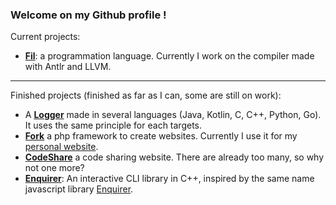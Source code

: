 ### Welcome on my Github profile !

Current projects:

- **[Fil](https://github.com/Fil-Language)**: a programmation language. Currently I work on the compiler made with Antlr and LLVM.

<!--
- **[Marmotte](https://github.com/Marmotte-Framework)**: a php framework to replace Fork and then use it for my website and several other projects.
-->

---

Finished projects (finished as far as I can, some are still on work):

- A **[Logger](https://github.com/Gashmob/Logger)** made in several languages (Java, Kotlin, C, C++, Python, Go). It uses the same principle for each targets.
- **[Fork](https://github.com/Gashmob/Fork)** a php framework to create websites. Currently I use it for my [personal website](https://ktraini.com).
- **[CodeShare](https://github.com/Gashmob/CodeShare)** a code sharing website. There are already too many, so why not one more?
- **[Enquirer](https://github.com/Gashmob/Enquirer)**: An interactive CLI library in C++, inspired by the same name javascript library [Enquirer](https://www.npmjs.com/package/enquirer).
